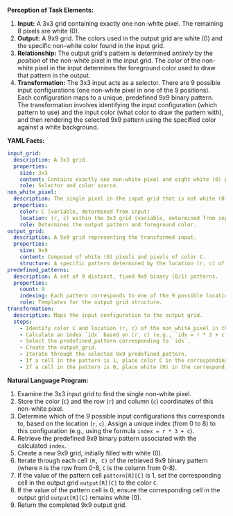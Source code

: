 **Perception of Task Elements:**

1.  **Input:** A 3x3 grid containing exactly one non-white pixel. The remaining 8 pixels are white (0).
2.  **Output:** A 9x9 grid. The colors used in the output grid are white (0) and the specific non-white color found in the input grid.
3.  **Relationship:** The output grid's pattern is determined *entirely* by the *position* of the non-white pixel in the input grid. The *color* of the non-white pixel in the input determines the foreground color used to draw that pattern in the output.
4.  **Transformation:** The 3x3 input acts as a selector. There are 9 possible input configurations (one non-white pixel in one of the 9 positions). Each configuration maps to a unique, predefined 9x9 binary pattern. The transformation involves identifying the input configuration (which pattern to use) and the input color (what color to draw the pattern with), and then rendering the selected 9x9 pattern using the specified color against a white background.

**YAML Facts:**


```yaml
input_grid:
  description: A 3x3 grid.
  properties:
    size: 3x3
    content: Contains exactly one non-white pixel and eight white (0) pixels.
    role: Selector and color source.
non_white_pixel:
  description: The single pixel in the input grid that is not white (0).
  properties:
    color: C (variable, determined from input)
    location: (r, c) within the 3x3 grid (variable, determined from input)
    role: Determines the output pattern and foreground color.
output_grid:
  description: A 9x9 grid representing the transformed input.
  properties:
    size: 9x9
    content: Composed of white (0) pixels and pixels of color C.
    structure: A specific pattern determined by the location (r, c) of the non_white_pixel in the input grid.
predefined_patterns:
  description: A set of 9 distinct, fixed 9x9 binary (0/1) patterns.
  properties:
    count: 9
    indexing: Each pattern corresponds to one of the 9 possible locations (r, c) of the non_white_pixel in the input grid.
    role: Templates for the output grid structure.
transformation:
  description: Maps the input configuration to the output grid.
  steps:
    - Identify color C and location (r, c) of the non_white_pixel in the input_grid.
    - Calculate an index `idx` based on (r, c) (e.g., `idx = r * 3 + c`).
    - Select the predefined_pattern corresponding to `idx`.
    - Create the output_grid.
    - Iterate through the selected 9x9 predefined_pattern.
    - If a cell in the pattern is 1, place color C in the corresponding cell of the output_grid.
    - If a cell in the pattern is 0, place white (0) in the corresponding cell of the output_grid.
```


**Natural Language Program:**

1.  Examine the 3x3 input grid to find the single non-white pixel.
2.  Store the color (`C`) and the row (`r`) and column (`c`) coordinates of this non-white pixel.
3.  Determine which of the 9 possible input configurations this corresponds to, based on the location (`r`, `c`). Assign a unique index (from 0 to 8) to this configuration (e.g., using the formula `index = r * 3 + c`).
4.  Retrieve the predefined 9x9 binary pattern associated with the calculated `index`.
5.  Create a new 9x9 grid, initially filled with white (0).
6.  Iterate through each cell `(R, C)` of the retrieved 9x9 binary pattern (where `R` is the row from 0-8, `C` is the column from 0-8).
7.  If the value of the pattern cell `pattern[R][C]` is 1, set the corresponding cell in the output grid `output[R][C]` to the color `C`.
8.  If the value of the pattern cell is 0, ensure the corresponding cell in the output grid `output[R][C]` remains white (0).
9.  Return the completed 9x9 output grid.